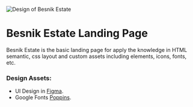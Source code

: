 ![Design of Besnik Estate](./designs/hero_section.png)

# Besnik Estate Landing Page
Besnik Estate is the basic landing page for apply the knowledge in HTML semantic, css layout and custom assets including elements, icons, fonts, etc.


### Design Assets:
- UI Design in [Figma](https://www.figma.com/design/g21eNGZg9Hud3XWRgmqPVH/Besnik-Estate?node-id=25-2&t=rbWvPMAIo3l8KT0e-1).
- Google Fonts [Poppins](https://fonts.google.com/specimen/Poppins).










